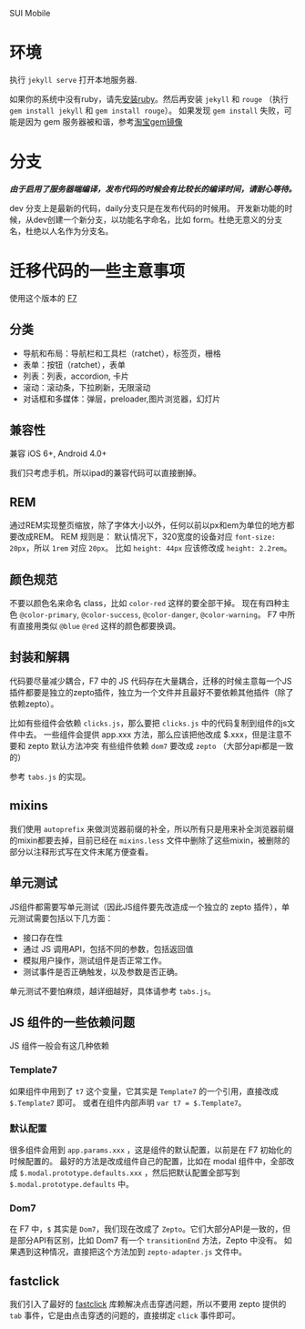 SUI Mobile

# 环境

执行 `jekyll serve` 打开本地服务器.

如果你的系统中没有ruby，请先[安装ruby](https://www.ruby-lang.org/en/documentation/installation/)。然后再安装 `jekyll` 和 `rouge` （执行 `gem install jekyll` 和 `gem install rouge`）。
如果发现 `gem install` 失败，可能是因为 gem 服务器被和谐，参考[淘宝gem镜像](https://ruby.taobao.org/)

# 分支

***由于启用了服务器端编译，发布代码的时候会有比较长的编译时间，请耐心等待。***

dev 分支上是最新的代码，daily分支只是在发布代码的时候用。
开发新功能的时候，从dev创建一个新分支，以功能名字命名，比如 form。杜绝无意义的分支名，杜绝以人名作为分支名。

# 迁移代码的一些主意事项

使用这个版本的 [F7](https://github.com/sdc-fe/Framework7-Plus)


## 分类

  - 导航和布局：导航栏和工具栏（ratchet），标签页，栅格
  - 表单：按钮（ratchet），表单
  - 列表：列表，accordion, 卡片
  - 滚动：滚动条，下拉刷新，无限滚动
  - 对话框和多媒体：弹层，preloader,图片浏览器，幻灯片

## 兼容性

兼容 iOS 6+, Android 4.0+

我们只考虑手机，所以ipad的兼容代码可以直接删掉。

## REM

通过REM实现整页缩放，除了字体大小以外，任何以前以px和em为单位的地方都要改成REM。
REM 规则是： 默认情况下，320宽度的设备对应 `font-size: 20px`，所以 `1rem` 对应 `20px`。
比如 `height: 44px` 应该修改成 `height: 2.2rem`。


## 颜色规范

不要以颜色名来命名 class，比如 `color-red` 这样的要全部干掉。
现在有四种主色 `@color-primary`, `@color-success`, `@color-danger`, `@color-warning`。 F7 中所有直接用类似 `@blue` `@red` 这样的颜色都要换调。


## 封装和解耦

代码要尽量减少耦合，F7 中的 JS 代码存在大量耦合，迁移的时候主意每一个JS插件都要是独立的zepto插件，独立为一个文件并且最好不要依赖其他插件（除了依赖zepto）。

比如有些组件会依赖 `clicks.js`，那么要把 `clicks.js` 中的代码复制到组件的js文件中去。
一些组件会提供 app.xxx 方法，那么应该把他改成 $.xxx，但是注意不要和 zepto 默认方法冲突
有些组件依赖 `dom7` 要改成 `zepto` （大部分api都是一致的）

参考 `tabs.js` 的实现。

## mixins

我们使用 `autoprefix` 来做浏览器前缀的补全，所以所有只是用来补全浏览器前缀的mixin都要去掉，目前已经在 `mixins.less` 文件中删除了这些mixin，被删除的部分以注释形式写在文件末尾方便查看。

## 单元测试

JS组件都需要写单元测试（因此JS组件要先改造成一个独立的 zepto 插件），单元测试需要包括以下几方面：

- 接口存在性
- 通过 JS 调用API，包括不同的参数，包括返回值
- 模拟用户操作，测试组件是否正常工作。
- 测试事件是否正确触发，以及参数是否正确。

单元测试不要怕麻烦，越详细越好，具体请参考 `tabs.js`。

## JS 组件的一些依赖问题

JS 组件一般会有这几种依赖

### Template7
如果组件中用到了 `t7` 这个变量，它其实是 `Template7` 的一个引用，直接改成 `$.Template7` 即可。
或者在组件内部声明 `var t7 = $.Template7`。

### 默认配置
很多组件会用到 `app.params.xxx` ，这是组件的默认配置，以前是在 F7 初始化的时候配置的。
最好的方法是改成组件自己的配置，比如在 modal 组件中，全部改成 `$.modal.prototype.defaults.xxx` ，然后把默认配置全部写到 `$.modal.prototype.defaults` 中。

### Dom7
在 F7 中，`$` 其实是 `Dom7`，我们现在改成了 `Zepto`。它们大部分API是一致的，但是部分API有区别，比如 Dom7 有一个 `transitionEnd` 方法，Zepto 中没有。
如果遇到这种情况，直接把这个方法加到 `zepto-adapter.js` 文件中。


## fastclick
我们引入了最好的 [fastclick](https://github.com/ftlabs/fastclick) 库赖解决点击穿透问题，所以不要用 zepto 提供的 `tab` 事件，它是由点击穿透的问题的，直接绑定 `click` 事件即可。
